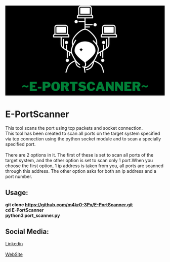 ![E-PortScanner](https://github.com/m4kr0-3Px/E-PortScanner/blob/main/E-PortScanner.png)
# E-PortScanner
 This tool scans the port using tcp packets and socket connection.<br>This tool has been created to scan all ports on the target system specified via tcp connection using the python socket module and to scan a specially specified port.<br><br>There are 2 options in it. The first of these is set to scan all ports of the target system, and the other option is set to scan only 1 port.When you choose the first option, 1 ip address is taken from you, all ports are scanned through this address. The other option asks for both an ip address and a port number.
 ## Usage:
 **git clone https://github.com/m4kr0-3Px/E-PortScanner.git<br>cd E-PortScanner<br>python3 port_scanner.py**<br>
 ## Social Media:
 [Linkedin](https://www.linkedin.com/in/eren-polat-6a5048248/)<br><br> 
[WebSite](https://www.infcommunity.web.tr/)
